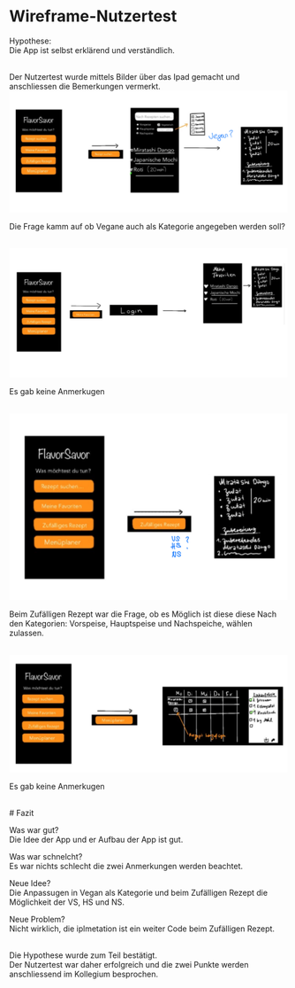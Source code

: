 # Wireframe-Nutzertest    
Hypothese:   
Die App ist selbst erklärend und verständlich.

 <br />
Der Nutzertest wurde mittels Bilder über das Ipad gemacht und anschliessen die Bemerkungen vermerkt.

 <br />
<img src="Bild_Rezept_suchen.png" alt="Rezept suchen" width="700"/> 

Die Frage kamm auf ob Vegane auch als Kategorie angegeben werden soll?

 <br />
<img src="Bild_Meine_Favoriten.png" alt="Meine Favoriten" width="700"/>

Es gab keine Anmerkugen

 <br />   
<img src="Bild_Zufaelliges_Rezept.png" alt="Zufälliges Rezept" width="700"/>

Beim Zufälligen Rezept war die Frage, ob es Möglich ist diese diese Nach den Kategorien: Vorspeise, Hauptspeise und Nachspeiche, wählen zulassen.


 <br />
<img src="Bild_Menueplaner.png" alt="Menüplaner" width="700"/>    

Es gab keine Anmerkugen   

 <br />
# Fazit     

Was war gut?    
Die Idee der App und er Aufbau der App ist gut. 

Was war schnelcht?   
Es war nichts schlecht die zwei Anmerkungen werden beachtet.

Neue Idee?   
Die Anpassugen in Vegan als Kategorie und beim Zufälligen Rezept die Möglichkeit der VS, HS und NS.

Neue Problem?   
Nicht wirklich, die iplmetation ist ein weiter Code beim Zufälligen Rezept. 

 <br />
Die Hypothese wurde zum Teil bestätigt.
 <br />
Der Nutzertest war daher erfolgreich und die zwei Punkte werden anschliessend im Kollegium besprochen.
